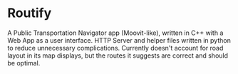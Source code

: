 # Routify
A Public Transportation Navigator app (Moovit-like), written in C++ with a Web App as a user interface.
HTTP Server and helper files written in python to reduce unnecessary complications.
Currently doesn't account for road layout in its map displays, but the routes it suggests are correct and should be optimal.
